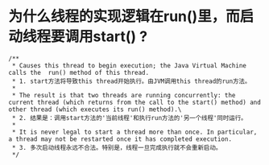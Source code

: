 # 为什么线程的实现逻辑在run()里，而启动线程要调用start() ?

    /**
     * Causes this thread to begin execution; the Java Virtual Machine calls the  run() method of this thread.
     * 1. start方法将导致this thread开始执行。由JVM调用this thread的run方法。
     * 
     * The result is that two threads are running concurrently: the current thread (which returns from the call to the start() method) and other thread (which executes its run() method).\
     * 2. 结果是：调用start方法的'当前线程'和执行run方法的'另一个线程'同时运行。
     *
     * It is never legal to start a thread more than once. In particular, a thread may not be restarted once it has completed execution.
     * 3. 多次启动线程永远不合法。特别是，线程一旦完成执行就不会重新启动。
     */

